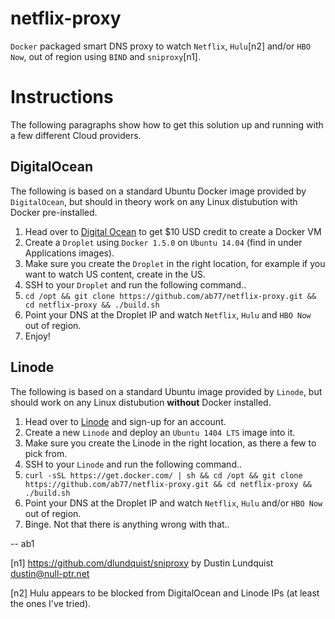 # netflix-proxy
`Docker` packaged smart DNS proxy to watch `Netflix`, `Hulu`[n2] and/or `HBO Now`, out of region using `BIND` and `sniproxy`[n1].

# Instructions
The following paragraphs show how to get this solution up and running with a few different Cloud providers.

## DigitalOcean
The following is based on a standard Ubuntu Docker image provided by `DigitalOcean`, but should in theory work on any Linux distubution with Docker pre-installed.

1. Head over to [Digital Ocean](https://www.digitalocean.com/?refcode=937b01397c94) to get $10 USD credit to create a Docker VM
2. Create a `Droplet` using `Docker 1.5.0` on `Ubuntu 14.04` (find in under Applications images).
3. Make sure you create the `Droplet` in the right location, for example if you want to watch US content, create in the US.
3. SSH to your `Droplet` and run the following command..
4. `cd /opt && git clone https://github.com/ab77/netflix-proxy.git && cd netflix-proxy && ./build.sh`
5. Point your DNS at the Droplet IP and watch `Netflix`, `Hulu` and `HBO Now` out of region.
6. Enjoy!

## Linode
The following is based on a standard Ubuntu image provided by `Linode`, but should work on any Linux distubution **without** Docker installed.

1. Head over to [Linode](https://www.linode.com/?r=ceb35af7bad520f1e2f4232b3b4d49136dcfe9d9) and sign-up for an account.
2. Create a new `Linode` and deploy an `Ubuntu 1404 LTS` image into it.
3. Make sure you create the Linode in the right location, as there a few to pick from.
3. SSH to your `Linode` and run the following command..
4. `curl -sSL https://get.docker.com/ | sh && cd /opt && git clone https://github.com/ab77/netflix-proxy.git && cd netflix-proxy && ./build.sh`
5. Point your DNS at the Droplet IP and watch `Netflix`, `Hulu` and/or `HBO Now` out of region.
6. Binge. Not that there is anything wrong with that..

-- ab1

[n1] https://github.com/dlundquist/sniproxy by Dustin Lundquist dustin@null-ptr.net

[n2] Hulu appears to be blocked from DigitalOcean and Linode IPs (at least the ones I've tried).
